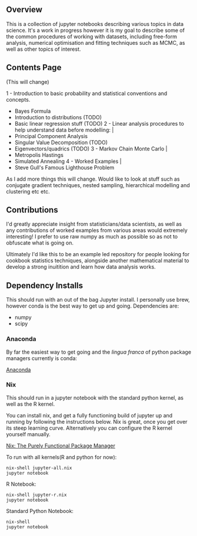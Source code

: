 ## Overview

This is a collection of jupyter notebooks describing various topics in data science. It's a work in progress however it is my goal to describe some of the common procedures of working with datasets, including free-form analysis, numerical optimisation and fitting techniques such as MCMC, as well as other topics of interest.

## Contents Page

(This will change)

1 - Introduction to basic probability and statistical conventions and concepts.
 - Bayes Formula
 - Introduction to distributions (TODO)
 - Basic linear regression stuff (TODO)
2 - Linear analysis procedures to help understand data before modelling:
 |
  - Principal Component Analysis
  - Singular Value Decomposition (TODO)
  - Eigenvectors/quadrics (TODO)
3 - Markov Chain Monte Carlo
 |
  - Metropolis Hastings
  - Simulated Annealing
4 - Worked Examples
 |
  - Steve Gull's Famous Lighthouse Problem

As I add more things this will change. Would like to look at stuff such as conjugate gradient techniques, nested sampling, hierarchical modelling and clustering etc etc. 


## Contributions

I'd greatly appreciate insight from statisticians/data scientists, as well as any contributions of worked examples from various areas would extremely interesting! I prefer to use raw numpy as much as possible so as not to obfuscate what is going on.

Ultimately I'd like this to be an example led repository for people looking for cookbook statistics techniques, alongside another mathematical material to develop a strong inuitition and learn how data analysis works.

## Dependency Installs

This should run with an out of the bag Jupyter install. I personally use brew, however conda is the best way to get up and going. Dependencies are:

- numpy
- scipy

### Anaconda

By far the easiest way to get going and the _lingua franca_ of python package managers currently is conda:

[Anaconda](https://www.anaconda.com)

### Nix

This should run in a jupyter notebook with the standard python kernel, as well as the R kernel. 

You can install nix, and get a fully functioning build of jupyter up and running by following the instructions below. Nix is great, once you get over its steep learning curve. Alternatively you can configure the R kernel yourself manually.

[Nix: The Purely Functional Package Manager](https://nixos.org/nix/)

To run with all kernels(R and python for now):

```
nix-shell jupyter-all.nix
jupyter notebook
```

R Notebook:

```
nix-shell jupyter-r.nix
jupyter notebook
```

Standard Python Notebook:

```
nix-shell
jupyter notebook
```




